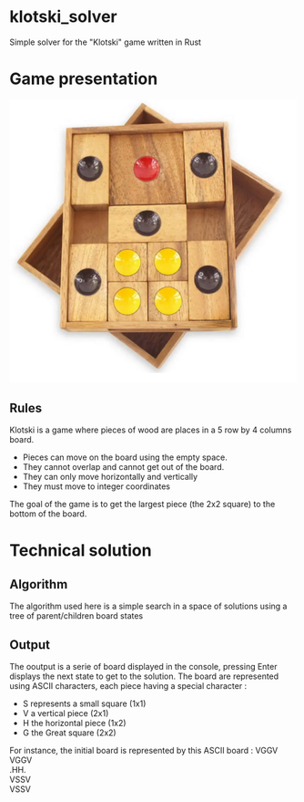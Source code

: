 # klotski_solver
Simple solver for the "Klotski" game written in Rust

# Game presentation


![Picture of Klotski board](https://github.com/Adssx-dev/klotski_solver/blob/master/klotski_picture.png)

## Rules

Klotski is a game where pieces of wood are places in a 5 row by 4 columns board.
 - Pieces can move on the board using the empty space. 
 - They cannot overlap and cannot get out of the board.
 - They can only move horizontally and vertically
 - They must move to integer coordinates

The goal of the game is to get the largest piece (the 2x2 square) to the bottom of the board.

# Technical solution

## Algorithm

The algorithm used here is a simple search in a space of solutions using a tree of parent/children board states

## Output

The ooutput is a serie of board displayed in the console, pressing Enter displays the next state to get to the solution.
The board are represented using ASCII characters, each piece having a special character : 
- S represents a small square (1x1)
- V a vertical piece (2x1)
- H the horizontal piece (1x2)
- G the Great square (2x2)

For instance, the initial board is represented by this ASCII board : 
VGGV  
VGGV  
.HH.  
VSSV  
VSSV  
